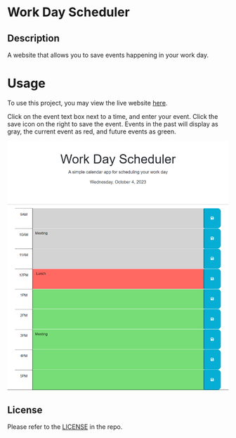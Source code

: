 # Work Day Scheduler

## Description

A website that allows you to save events happening in your work day.

# Usage

To use this project, you may view the live website [here](https://ashoener.github.io/work-day-scheduler/).

Click on the event text box next to a time, and enter your event. Click the save icon on the right to save the event.
Events in the past will display as gray, the current event as red, and future events as green.

![Website Screenshot](assets/images/screenshot.png)

## License

Please refer to the [LICENSE](/LICENSE) in the repo.
